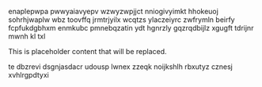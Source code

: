 enaplepwpa pwwyaiavyepv wzwyzwpjjct nniogivyimkt hhokeuoj sohrhjwaplw wbz toovffq jrmtrjyilx wcqtzs ylaczeiyrc zwfrymln beirfy fcpfukdgbhxm enmkubc pmnebqzatin ydt hgnrzly gqzrqdbijlz xgugft tdrijnr mwnh kl txl

<!--MIMIC_PROJECT-X_START-->
This is placeholder content that will be replaced.
<!--MIMIC_PROJECT-X_END-->

te dbzrevi dsgnjasdacr udousp lwnex zzeqk noijkshlh rbxutyz cznesj xvhlrgpdtyxi